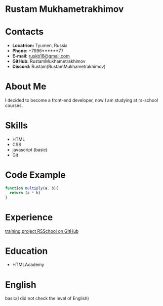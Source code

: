 # Rustam Mukhametrakhimov
# Contacts
* __Locatrion:__ Tyumen, Russia
* __Phone:__ +7996******77
* __E-mail:__ ruskb16@gmail.com
* __GitHub:__ RustamMukhametrakhimov
* __Discord:__ Rustam(RustamMukhametrakhimov)
# About Me
I decided to become a front-end developer, now I am studying at rs-school courses. 
# Skills
* HTML
* CSS
* javascript (basic)
* Git
# Code Example
```javascript
function multiply(a, b){
  return (a * b)
}
```
# Experience
[training project RSSchool on GitHub](https://github.com/RustamMukhametrakhimov/rsschool-cv)
# Education
* HTMLAcademy
# English
basic(I did not check the level of English)
